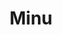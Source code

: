 ---
title: Minu
date: 
draft: false

# descripcion
description : Anillo de plata 925 y nácar

materials: Plata 925

color: Plata y nácar

dimensions: 16mm diámetro

code: 05-23-0576

type: "Anillos"

categories: [destacados]

price: $7.150,00

# Images
# first image will be shown in the product page
images:
  # - image: "images/path_to_image"
  # La ubicacion de las imagenes es imagenes/Anillos/Anillos.Plata/05-23-0576-minu
  - image: "./images/anillos/plata/05-23-0576.JPG"
---